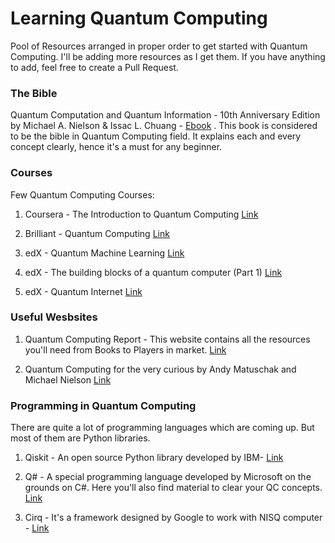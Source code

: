 # Learning Quantum Computing
Pool of Resources arranged in proper order to get started with Quantum Computing. I'll be adding more resources as I get them. If you have anything to add, feel free to create a Pull Request.

### The Bible
Quantum Computation and Quantum Information - 10th Anniversary Edition by Michael A. Nielson & Issac L. Chuang - [Ebook](http://mmrc.amss.cas.cn/tlb/201702/W020170224608149940643.pdf) .
This book is considered to be the bible in Quantum Computing field. It explains each and every concept clearly, hence it's a must for any beginner.


### Courses
Few Quantum Computing Courses:

1) Coursera - The Introduction to Quantum Computing
[Link](https://www.coursera.org/learn/quantum-computing-algorithms)

2) Brilliant - Quantum Computing [Link](https://brilliant.org/courses/quantum-computing/)

3) edX - Quantum Machine Learning [Link](https://www.edx.org/course/quantum-machine-learning)

4) edX - The building blocks of a quantum computer (Part 1) [Link](https://www.edx.org/course/the-building-blocks-of-a-quantum-computer-part-1)

5) edX - Quantum Internet [Link](https://www.edx.org/course/the-quantum-internet-and-quantum-computers-how-will-they-change-the-world)


### Useful Wesbsites
1) Quantum Computing Report - This website contains all the resources you'll need from Books to Players in market. [Link](https://quantumcomputingreport.com/)

2) Quantum Computing for the very curious by Andy Matuschak and Michael Nielson [Link](https://quantum.country/qcvc)


### Programming in Quantum Computing
There are quite a lot of programming languages which are coming up. But most of them are Python libraries.

1) Qiskit - An open source Python library developed by IBM- [Link](https://qiskit.org/)

2) Q# - A special programming language developed by Microsoft on the grounds on C#. Here you'll also find material to clear your QC concepts. [Link](https://docs.microsoft.com/en-us/quantum/?view=qsharp-preview)

3) Cirq - It's a framework designed by Google to work with NISQ computer - [Link](https://github.com/quantumlib/Cirq)
